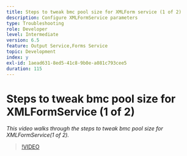 ```yaml
---
title: Steps to tweak bmc pool size for XMLForm service (1 of 2)
description: Configure XMLFormService parameters
type: Troubleshooting
role: Developer
level: Intermediate
version: 6.5
feature: Output Service,Forms Service
topic: Development
index: y
exl-id: 1aead631-8ed5-41c8-9b0e-a081c793cee5
duration: 115
---
```


# Steps to tweak bmc pool size for XMLFormService (1 of 2)

*This video walks through the steps to tweak bmc pool size for XMLFormService(1 of 2).*

>[!VIDEO](https://video.tv.adobe.com/v/335552?quality=12&learn=on)
